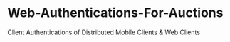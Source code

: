# Web-Authentications-For-Auctions
Client Authentications of Distributed Mobile Clients &amp; Web Clients 
